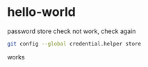 # hello-world
password store check
not work, check again
```bash
git config --global credential.helper store 
```
works
